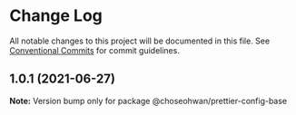 # Change Log

All notable changes to this project will be documented in this file.
See [Conventional Commits](https://conventionalcommits.org) for commit guidelines.

## 1.0.1 (2021-06-27)

**Note:** Version bump only for package @choseohwan/prettier-config-base
